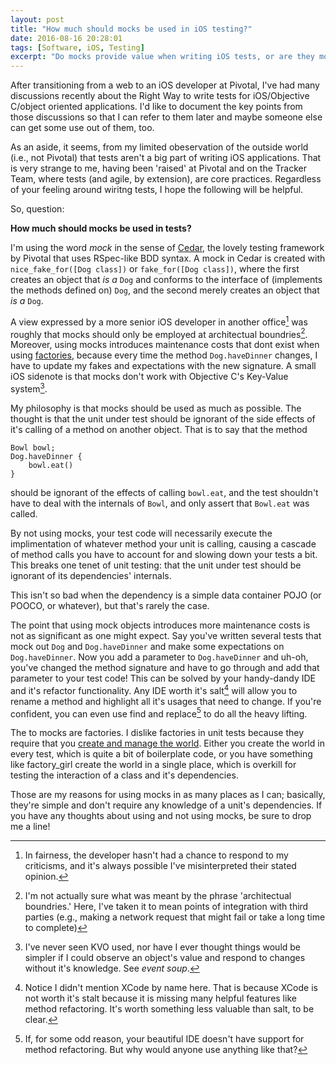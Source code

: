 ```yaml
---
layout: post
title: "How much should mocks be used in iOS testing?"
date: 2016-08-16 20:28:01
tags: [Software, iOS, Testing]
excerpt: "Do mocks provide value when writing iOS tests, or are they more trouble than they're worth?"
---
```

After transitioning from a web to an iOS developer at Pivotal, I've had many discussions recently about the Right Way to write tests for iOS/Objective C/object oriented applications. I'd like to document the key points from those discussions so that I can refer to them later and maybe someone else can get some use out of them, too.

As an aside, it seems, from my limited obeservation of the outside world (i.e., not Pivotal) that tests aren't a big part of writing iOS applications. That is very strange to me, having been 'raised' at Pivotal and on the Tracker Team, where tests (and agile, by extension), are core practices. Regardless of your feeling around wiritng tests, I hope the following will be helpful.

So, question:

**How much should mocks be used in tests?**

I'm using the word _mock_ in the sense of [Cedar](http://www.github.com/pivotal/cedar), the lovely testing framework by Pivotal that uses RSpec-like BDD syntax. A mock in Cedar is created with `nice_fake_for([Dog class])` or `fake_for([Dog class])`, where the first creates an object that _is a_ `Dog` and conforms to the interface of (implements the methods defined on) `Dog`, and the second merely creates an object that _is a_ `Dog`.

A view expressed by a more senior iOS developer in another office[^1] was roughly that mocks should only be employed at architectual boundries[^2]. Moreover, using mocks introduces maintenance costs that dont exist when using [factories](https://thoughtbot.com/upcase/videos/factory-girl?utm_source=github&utm_medium=open-source&utm_campaign=factory-girl), because every time the method `Dog.haveDinner` changes, I have to update my fakes and expectations with the new signature. A small iOS sidenote is that mocks don't work with Objective C's Key-Value system[^3]. 

My philosophy is that mocks should be used as much as possible. The thought is that the unit under test should be ignorant of the side effects of it's calling of a method on another object. That is to say that the method

	Bowl bowl;
	Dog.haveDinner {
		bowl.eat()
	}

should be ignorant of the effects of calling `bowl.eat`, and the test shouldn't have to deal with the internals of `Bowl`, and only assert that `Bowl.eat` was called.

By not using mocks, your test code will necessarily execute the implimentation of whatever method your unit is calling, causing a cascade of method calls you have to account for and slowing down your tests a bit. This breaks one tenet of unit testing: that the unit under test should be ignorant of its dependencies' internals.

This isn't so bad when the dependency is a simple data container POJO (or POOCO, or whatever), but that's rarely the case.

The point that using mock objects introduces more maintenance costs is not as significant as one might expect. Say you've written several tests that mock out `Dog` and `Dog.haveDinner` and make some expectations on `Dog.haveDinner`. Now you add a parameter to `Dog.haveDinner` and uh-oh, you've changed the method signature and have to go through and add that parameter to your test code! This can be solved by your handy-dandy IDE and it's refactor functionality. Any IDE worth it's salt[^4] will allow you to rename a method and highlight all it's usages that need to change. If you're confident, you can even use find and replace[^5] to do all the heavy lifting.

The to mocks are factories. I dislike factories in unit tests because they require that you [create and manage the world](https://www.youtube.com/watch?v=7s664NsLeFM). Either you create the world in every test, which is quite a bit of boilerplate code, or you have something like factory_girl create the world in a single place, which is overkill for testing the interaction of a class and it's dependencies.

Those are my reasons for using mocks in as many places as I can; basically, they're simple and don't require any knowledge of a unit's dependencies. If you have any thoughts about using and not using mocks, be sure to drop me a line!

[^1]: In fairness, the developer hasn't had a chance to respond to my criticisms, and it's always possible I've misinterpreted their stated opinion.
[^2]: I'm not actually sure what was meant by the phrase 'architectual boundries.' Here, I've taken it to mean points of integration with third parties (e.g., making a network request that might fail or take a long time to complete)
[^3]: I've never seen KVO used, nor have I ever thought things would be simpler if I could observe an object's value and respond to changes without it's knowledge. See _event soup_.
[^4]: Notice I didn't mention XCode by name here. That is because XCode is not worth it's stalt because it is missing many helpful features like method refactoring. It's worth something less valuable than salt, to be clear. 
[^5]: If, for some odd reason, your beautiful IDE doesn't have support for method refactoring. But why would anyone use anything like that?